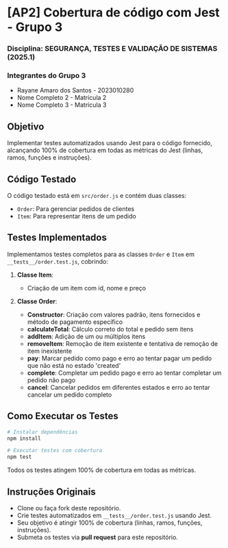 # [AP2] Cobertura de código com Jest - Grupo 3
### Disciplina: SEGURANÇA, TESTES E VALIDAÇÃO DE SISTEMAS (2025.1)


### Integrantes do Grupo 3
- Rayane Amaro dos Santos - 2023010280
- Nome Completo 2 - Matrícula 2
- Nome Completo 3 - Matrícula 3

## Objetivo
Implementar testes automatizados usando Jest para o código fornecido, alcançando 100% de cobertura em todas as métricas do Jest (linhas, ramos, funções e instruções).

## Código Testado
O código testado está em `src/order.js` e contém duas classes:
- `Order`: Para gerenciar pedidos de clientes
- `Item`: Para representar itens de um pedido

## Testes Implementados
Implementamos testes completos para as classes `Order` e `Item` em `__tests__/order.test.js`, cobrindo:

1. **Classe Item**:
   - Criação de um item com id, nome e preço

2. **Classe Order**:
   - **Constructor**: Criação com valores padrão, itens fornecidos e método de pagamento específico
   - **calculateTotal**: Cálculo correto do total e pedido sem itens
   - **addItem**: Adição de um ou múltiplos itens
   - **removeItem**: Remoção de item existente e tentativa de remoção de item inexistente
   - **pay**: Marcar pedido como pago e erro ao tentar pagar um pedido que não está no estado 'created'
   - **complete**: Completar um pedido pago e erro ao tentar completar um pedido não pago
   - **cancel**: Cancelar pedidos em diferentes estados e erro ao tentar cancelar um pedido completo

## Como Executar os Testes

```bash
# Instalar dependências
npm install

# Executar testes com cobertura
npm test
```

Todos os testes atingem 100% de cobertura em todas as métricas.

## Instruções Originais

- Clone ou faça fork deste repositório.
- Crie testes automatizados em `__tests__/order.test.js` usando Jest.
- Seu objetivo é atingir 100% de cobertura (linhas, ramos, funções, instruções).
- Submeta os testes via **pull request** para este repositório.
